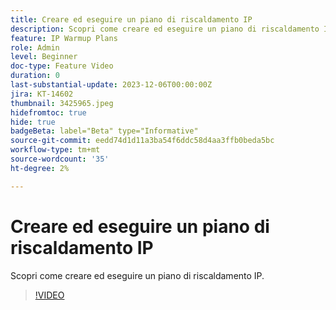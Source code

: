 ```yaml
---
title: Creare ed eseguire un piano di riscaldamento IP
description: Scopri come creare ed eseguire un piano di riscaldamento IP.
feature: IP Warmup Plans
role: Admin
level: Beginner
doc-type: Feature Video
duration: 0
last-substantial-update: 2023-12-06T00:00:00Z
jira: KT-14602
thumbnail: 3425965.jpeg
hidefromtoc: true
hide: true
badgeBeta: label="Beta" type="Informative"
source-git-commit: eedd74d1d11a3ba54f6ddc58d4aa3ffb0beda5bc
workflow-type: tm+mt
source-wordcount: '35'
ht-degree: 2%

---
```



# Creare ed eseguire un piano di riscaldamento IP

Scopri come creare ed eseguire un piano di riscaldamento IP.

>[!VIDEO](https://video.tv.adobe.com/v/3425965/?learn=on)
